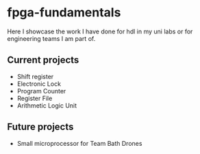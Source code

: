 # fpga-fundamentals
Here I showcase the work I have done for hdl in my uni labs or for engineering teams I am part of.

## Current projects
- Shift register 
- Electronic Lock
- Program Counter
- Register File
- Arithmetic Logic Unit

## Future projects
- Small microprocessor for Team Bath Drones

